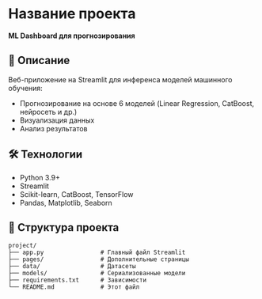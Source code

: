 # Название проекта
**ML Dashboard для прогнозирования**  

## 📌 Описание
Веб-приложение на Streamlit для инференса моделей машинного обучения:
- Прогнозирование на основе 6 моделей (Linear Regression, CatBoost, нейросеть и др.)
- Визуализация данных
- Анализ результатов

## 🛠 Технологии
- Python 3.9+
- Streamlit
- Scikit-learn, CatBoost, TensorFlow
- Pandas, Matplotlib, Seaborn

## 📂 Структура проекта
```
project/
├── app.py                # Главный файл Streamlit
├── pages/                # Дополнительные страницы
├── data/                 # Датасеты
├── models/               # Сериализованные модели
├── requirements.txt      # Зависимости
└── README.md             # Этот файл
```
